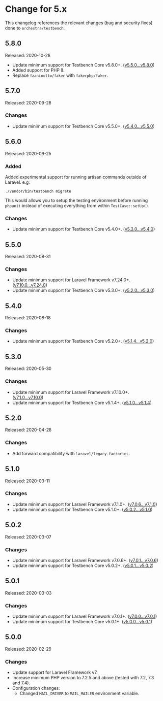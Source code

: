 # Change for 5.x

This changelog references the relevant changes (bug and security fixes) done to `orchestra/testbench`.

## 5.8.0

Released: 2020-10-28

* Update minimum support for Testbench Core v5.8.0+. ([v5.5.0...v5.8.0](https://github.com/orchestral/testbench-core/compare/v5.5.0...v5.8.0))
* Added support for PHP 8.
* Replace `fzaninotto/faker` with `fakerphp/faker`.

## 5.7.0

Released: 2020-09-28

### Changes

* Update minimum support for Testbench Core v5.5.0+. ([v5.4.0...v5.5.0](https://github.com/orchestral/testbench-core/compare/v5.4.0...v5.5.0))

## 5.6.0

Released: 2020-09-25

### Added

Added experimental support for running artisan commands outside of Laravel. e.g:

    ./vendor/bin/testbench migrate

This would allows you to setup the testing environment before running `phpunit` instead of executing everything from within `TestCase::setUp()`.

### Changes

* Update minimum support for Testbench Core v5.4.0+. ([v5.3.0...v5.4.0](https://github.com/orchestral/testbench-core/compare/v5.3.0...v5.4.0))

## 5.5.0

Released: 2020-08-31

### Changes

* Update minimum support for Laravel Framework v7.24.0+. ([v7.10.0...v7.24.0](https://github.com/laravel/framework/compare/v7.1.0...v7.10.0))
* Update minimum support for Testbench Core v5.3.0+. ([v5.2.0...v5.3.0](https://github.com/orchestral/testbench-core/compare/v5.2.0...v5.3.0))

## 5.4.0

Released: 2020-08-18

### Changes

* Update minimum support for Testbench Core v5.2.0+. ([v5.1.4...v5.2.0](https://github.com/orchestral/testbench-core/compare/v5.1.4...v5.2.0))

## 5.3.0

Released: 2020-05-30

### Changes

* Update minimum support for Laravel Framework v7.10.0+. ([v7.1.0...v7.10.0](https://github.com/laravel/framework/compare/v7.1.0...v7.10.0))
* Update minimum support for Testbench Core v5.1.4+. ([v5.1.0...v5.1.4](https://github.com/orchestral/testbench-core/compare/v5.1.0...v5.1.4))

## 5.2.0

Released: 2020-04-28

### Changes

* Add forward compatibility with `laravel/legacy-factories`.

## 5.1.0

Released: 2020-03-11

### Changes

* Update minimum support for Laravel Framework v7.1.0+. ([v7.0.6...v7.1.0](https://github.com/laravel/framework/compare/v7.0.6...v7.1.0))
* Update minimum support for Testbench Core v5.1.0+. ([v5.0.2...v5.1.0](https://github.com/orchestral/testbench-core/compare/v5.0.2...v5.1.0))

## 5.0.2

Released: 2020-03-07

### Changes

* Update minimum support for Laravel Framework v7.0.6+. ([v7.0.1...v7.0.6](https://github.com/laravel/framework/compare/v7.0.1...v7.0.6))
* Update minimum support for Testbench Core v5.0.2+. ([v5.0.1...v5.0.2](https://github.com/orchestral/testbench-core/compare/v5.0.1...v5.0.2))

## 5.0.1

Released: 2020-03-03

### Changes

* Update minimum support for Laravel Framework v7.0.1+. ([v7.0.0...v7.0.1](https://github.com/laravel/framework/compare/v7.0.0...v7.0.1))
* Update minimum support for Testbench Core v5.0.1+. ([v5.0.0...v5.0.1](https://github.com/orchestral/testbench-core/compare/v5.0.0...v5.0.1))

## 5.0.0

Released: 2020-02-29

### Changes

* Update support for Laravel Framework v7.
* Increase minimum PHP version to 7.2.5 and above (tested with 7.2, 7.3 and 7.4).
* Configuration changes:
    - Changed `MAIL_DRIVER` to `MAIL_MAILER` environment variable.
